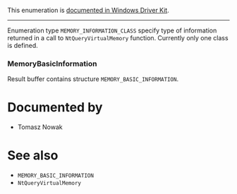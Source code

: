 This enumeration is [documented in Windows Driver Kit](https://learn.microsoft.com/en-us/windows-hardware/drivers/ddi/ntifs/ne-ntifs-_memory_information_class).

---

Enumeration type `MEMORY_INFORMATION_CLASS` specify type of information returned in a call to `NtQueryVirtualMemory` function. Currently only one class is defined.

### MemoryBasicInformation

Result buffer contains structure `MEMORY_BASIC_INFORMATION`.

# Documented by

* Tomasz Nowak

# See also

* `MEMORY_BASIC_INFORMATION`
* `NtQueryVirtualMemory`
